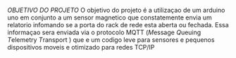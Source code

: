 *OBJETIVO DO PROJETO*
 O objetivo do projeto é a utilizaçao de um arduino uno em conjunto a um sensor magnetico que constatemente envia um relatorio infomando se a porta do rack de rede esta aberta ou fechada. Essa informaçao sera enviada via o protocolo MQTT (*M*essage *Q*ueuing *T*elemetry *T*ransport ) que e um codigo leve para sensores e pequenos dispositivos moveis e otimizado para redes TCP/IP

